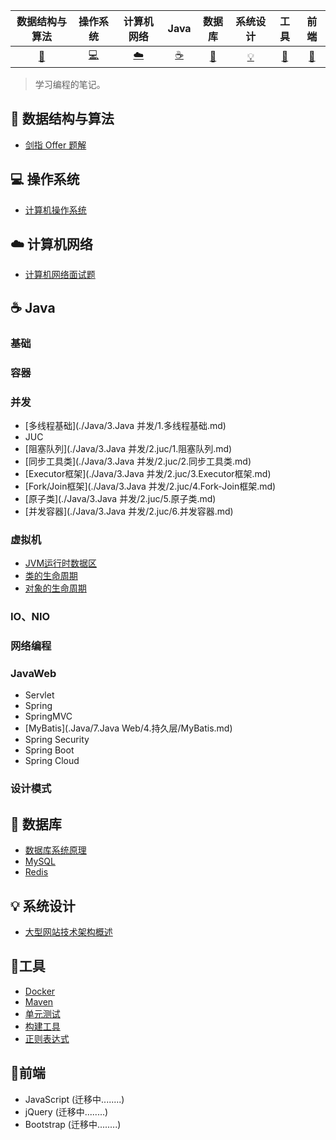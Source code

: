 |           数据结构与算法           |  操作系统  | 计算机网络 |   Java   |    数据库     | 系统设计 |   工具   |   前端   |
| :--------------------------------: | :--------: | :--------: | :------: | :-----------: | :------: | :------: | :------: |
| [:rocket:](#rocket-数据结构与算法) | [:computer:](#computer-操作系统) |  [:cloud:](#cloud-计算机网络)   | [:coffee:](#coffee-Java) | [:floppy_disk:](#floppy_disk-数据库) |  [:bulb:](#bulb-系统设计)  | [:hammer:](#hammer-工具) | [:art:](#art-前端)​ |

>   学习编程的笔记。

## :rocket: ​数据结构与算法

- [剑指 Offer 题解](https://github.com/CyC2018/CS-Notes/blob/master/docs/notes/剑指%20offer%20题解.md)  

## :computer: 操作系统

- [计算机操作系统](https://github.com/CyC2018/CS-Notes/blob/master/docs/notes/计算机操作系统.md)  

## :cloud: 计算机网络 

-   [计算机网络面试题](./计算机网络/计算机网络面试题.md)

## :coffee: Java

### 基础

### 容器

### 并发

- [多线程基础](./Java/3.Java 并发/1.多线程基础.md)
- JUC
- [阻塞队列](./Java/3.Java 并发/2.juc/1.阻塞队列.md)
- [同步工具类](./Java/3.Java 并发/2.juc/2.同步工具类.md)
- [Executor框架](./Java/3.Java 并发/2.juc/3.Executor框架.md)
- [Fork/Join框架](./Java/3.Java 并发/2.juc/4.Fork-Join框架.md)
- [原子类](./Java/3.Java 并发/2.juc/5.原子类.md)
- [并发容器](./Java/3.Java 并发/2.juc/6.并发容器.md)

### 虚拟机

- [JVM运行时数据区](./Java/4.Java虚拟机/1.JVM运行时数据区.md)
- [类的生命周期](./Java/4.Java虚拟机/2.类的生命周期.md)
- [对象的生命周期](./Java/4.Java虚拟机/3.对象的生命周期.md)

### IO、NIO



### 网络编程

### JavaWeb

- Servlet
- Spring
- SpringMVC
- [MyBatis](.Java/7.Java Web/4.持久层/MyBatis.md)
- Spring Security
- Spring Boot
- Spring Cloud

### 设计模式



## :floppy_disk: 数据库 

-   [数据库系统原理](https://github.com/CyC2018/CS-Notes/blob/master/docs/notes/数据库系统原理.md)
-   [MySQL](./数据库/MySQL/readme.md)
-   [Redis](./数据库/Redis/1.Redis基础.md)

## :bulb: 系统设计 

- [大型网站技术架构概述](,/系统设计/大型网站架构概述.md)

## :hammer: ​工具 

- [Docker](./工具/Docker/1.Docker基本使用.md)
- [Maven](./工具/Maven/Maven.md)
- [单元测试](./工具/单元测试.md)
- [构建工具](https://github.com/CyC2018/CS-Notes/blob/master/docs/notes/构建工具.md)
- [正则表达式](https://github.com/CyC2018/CS-Notes)

## :art:前端

-   JavaScript (迁移中........)
-   jQuery (迁移中........)
-   Bootstrap (迁移中........)
